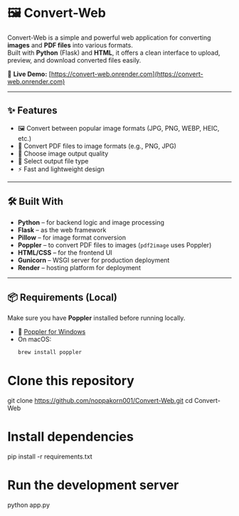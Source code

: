# 🖼️ Convert-Web

Convert-Web is a simple and powerful web application for converting **images** and **PDF files** into various formats.  
Built with **Python** (Flask) and **HTML**, it offers a clean interface to upload, preview, and download converted files easily.

🚀 **Live Demo:** [https://convert-web.onrender.com](https://convert-web.onrender.com)

---

## ✨ Features

- 🖼️ Convert between popular image formats (JPG, PNG, WEBP, HEIC, etc.)
- 📄 Convert PDF files to image formats (e.g., PNG, JPG)
- 🔧 Choose image output quality
- 🎯 Select output file type
- ⚡ Fast and lightweight design

---

## 🛠️ Built With

- **Python** – for backend logic and image processing
- **Flask** – as the web framework
- **Pillow** – for image format conversion
- **Poppler** – to convert PDF files to images (`pdf2image` uses Poppler)
- **HTML/CSS** – for the frontend UI
- **Gunicorn** – WSGI server for production deployment
- **Render** – hosting platform for deployment

---

## 📦 Requirements (Local)

Make sure you have **Poppler** installed before running locally.

- 🔗 [Poppler for Windows](http://blog.alivate.com.au/poppler-windows/)
- On macOS:  
  ```bash
  brew install poppler
# Clone this repository
git clone https://github.com/noppakorn001/Convert-Web.git
cd Convert-Web

# Install dependencies
pip install -r requirements.txt

# Run the development server
python app.py

